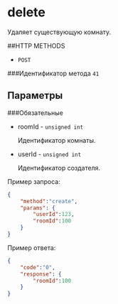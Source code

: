 # delete

Удаляет существующую комнату.

##HTTP METHODS
* `POST`

###Идентификатор метода
`41`

## Параметры

###Обязательные
    
* roomId - ```unsigned int``` 

    Идентификатор комнаты.
    
* userId - ```unsigned int``` 
    
    Идентификатор создателя.

Пример запроса:
```json
{
    "method":"create",
    "params": {
        "userId":123,
        "roomId":100       
    }
}
```

Пример ответа:
```json
{
    "code":"0",
    "response": {
        "roomId":100
    }
}
```